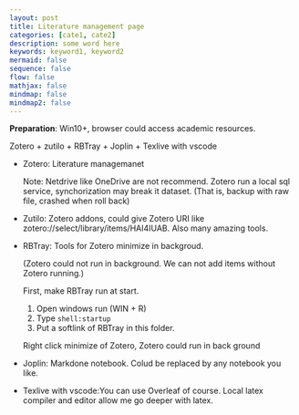 ```yaml
---
layout: post
title: Literature management page
categories: [cate1, cate2]
description: some word here
keywords: keyword1, keyword2
mermaid: false
sequence: false
flow: false
mathjax: false
mindmap: false
mindmap2: false
---
```

**Preparation**: Win10+, browser could access academic resources.

Zotero + zutilo + RBTray + Joplin + Texlive with vscode

- Zotero: Literature managemanet
  
  Note: Netdrive like OneDrive are not recommend. Zotero run a local sql service, synchorization may break it dataset. (That is, backup with raw file, crashed when roll back)

- Zutilo: Zotero addons, could give Zotero URI like zotero://select/library/items/HAI4IUAB. Also many amazing tools. 

- RBTray: Tools for Zotero minimize in backgroud. 

  (Zotero could not run in background. We can not add items without Zotero running.)

  First, make RBTray run at start.

  1. Open windows run (WIN + R)
  2. Type `shell:startup`
  3. Put a softlink of RBTray in this folder.
  
  Right click minimize of Zotero, Zotero could run in back ground

- Joplin: Markdone notebook. Colud be replaced by any notebook you like.

- Texlive with vscode:You can use Overleaf of course. Local latex compiler and editor allow me go deeper with latex.